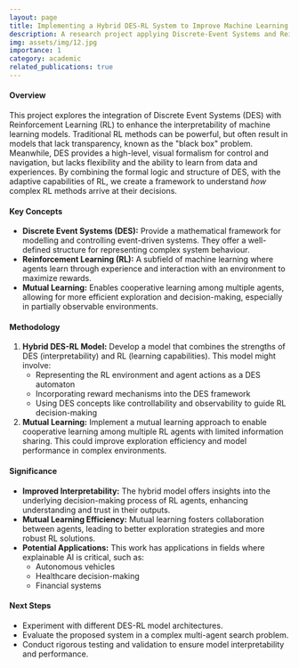 ```yaml
---
layout: page
title: Implementing a Hybrid DES-RL System to Improve Machine Learning Interpretability
description: A research project applying Discrete-Event Systems and Reinforcement Learning to a multi-agent autonomous search-and-rescue problem.
img: assets/img/12.jpg
importance: 1
category: academic
related_publications: true
---
```


#### Overview
This project explores the integration of Discrete Event Systems (DES) with Reinforcement Learning (RL) to enhance the interpretability of machine learning models. Traditional RL methods can be powerful, but often result in models that lack transparency, known as the "black box" problem. Meanwhile, DES provides a high-level, visual formalism for control and navigation, but lacks flexibility and the ability to learn from data and experiences.
By combining the formal logic and structure of DES, with the adaptive capabilities of RL, we create a framework to understand _how_ complex RL methods arrive at their decisions.

#### Key Concepts
- **Discrete Event Systems (DES):** Provide a mathematical framework for modelling and controlling event-driven systems. They offer a well-defined structure for representing complex system behaviour.
- **Reinforcement Learning (RL):** A subfield of machine learning where agents learn through experience and interaction with an environment to maximize rewards.
- **Mutual Learning:** Enables cooperative learning among multiple agents, allowing for more efficient exploration and decision-making, especially in partially observable environments.

#### Methodology
1. **Hybrid DES-RL Model:** Develop a model that combines the strengths of DES (interpretability) and RL (learning capabilities). This model might involve:
    - Representing the RL environment and agent actions as a DES automaton
    - Incorporating reward mechanisms into the DES framework
    - Using DES concepts like controllability and observability to guide RL decision-making
2. **Mutual Learning:** Implement a mutual learning approach to enable cooperative learning among multiple RL agents with limited information sharing. This could improve exploration efficiency and model performance in complex environments.

#### Significance
- **Improved Interpretability:** The hybrid model offers insights into the underlying decision-making process of RL agents, enhancing understanding and trust in their outputs.
- **Mutual Learning Efficiency:** Mutual learning fosters collaboration between agents, leading to better exploration strategies and more robust RL solutions.
- **Potential Applications:** This work has applications in fields where explainable AI is critical, such as:
    - Autonomous vehicles
    - Healthcare decision-making
    - Financial systems

#### Next Steps
- Experiment with different DES-RL model architectures.
- Evaluate the proposed system in a complex multi-agent search problem.
- Conduct rigorous testing and validation to ensure model interpretability and performance.


<!-- Every project has a beautiful feature showcase page.
It's easy to include images in a flexible 3-column grid format.
Make your photos 1/3, 2/3, or full width.

To give your project a background in the portfolio page, just add the img tag to the front matter like so:

    ---
    layout: page
    title: project
    description: a project with a background image
    img: /assets/img/12.jpg
    ---

<div class="row">
    <div class="col-sm mt-3 mt-md-0">
        {% include figure.liquid loading="eager" path="assets/img/1.jpg" title="example image" class="img-fluid rounded z-depth-1" %}
    </div>
    <div class="col-sm mt-3 mt-md-0">
        {% include figure.liquid loading="eager" path="assets/img/3.jpg" title="example image" class="img-fluid rounded z-depth-1" %}
    </div>
    <div class="col-sm mt-3 mt-md-0">
        {% include figure.liquid loading="eager" path="assets/img/5.jpg" title="example image" class="img-fluid rounded z-depth-1" %}
    </div>
</div>
<div class="caption">
    Caption photos easily. On the left, a road goes through a tunnel. Middle, leaves artistically fall in a hipster photoshoot. Right, in another hipster photoshoot, a lumberjack grasps a handful of pine needles.
</div>
<div class="row">
    <div class="col-sm mt-3 mt-md-0">
        {% include figure.liquid loading="eager" path="assets/img/5.jpg" title="example image" class="img-fluid rounded z-depth-1" %}
    </div>
</div>
<div class="caption">
    This image can also have a caption. It's like magic.
</div>

You can also put regular text between your rows of images, even citations {% cite einstein1950meaning %}.
Say you wanted to write a bit about your project before you posted the rest of the images.
You describe how you toiled, sweated, _bled_ for your project, and then... you reveal its glory in the next row of images.

<div class="row justify-content-sm-center">
    <div class="col-sm-8 mt-3 mt-md-0">
        {% include figure.liquid path="assets/img/6.jpg" title="example image" class="img-fluid rounded z-depth-1" %}
    </div>
    <div class="col-sm-4 mt-3 mt-md-0">
        {% include figure.liquid path="assets/img/11.jpg" title="example image" class="img-fluid rounded z-depth-1" %}
    </div>
</div>
<div class="caption">
    You can also have artistically styled 2/3 + 1/3 images, like these.
</div>

The code is simple.
Just wrap your images with `<div class="col-sm">` and place them inside `<div class="row">` (read more about the <a href="https://getbootstrap.com/docs/4.4/layout/grid/">Bootstrap Grid</a> system).
To make images responsive, add `img-fluid` class to each; for rounded corners and shadows use `rounded` and `z-depth-1` classes.
Here's the code for the last row of images above:

{% raw %}

```html
<div class="row justify-content-sm-center">
  <div class="col-sm-8 mt-3 mt-md-0">
    {% include figure.liquid path="assets/img/6.jpg" title="example image" class="img-fluid rounded z-depth-1" %}
  </div>
  <div class="col-sm-4 mt-3 mt-md-0">
    {% include figure.liquid path="assets/img/11.jpg" title="example image" class="img-fluid rounded z-depth-1" %}
  </div>
</div>
```

{% endraw %} -->